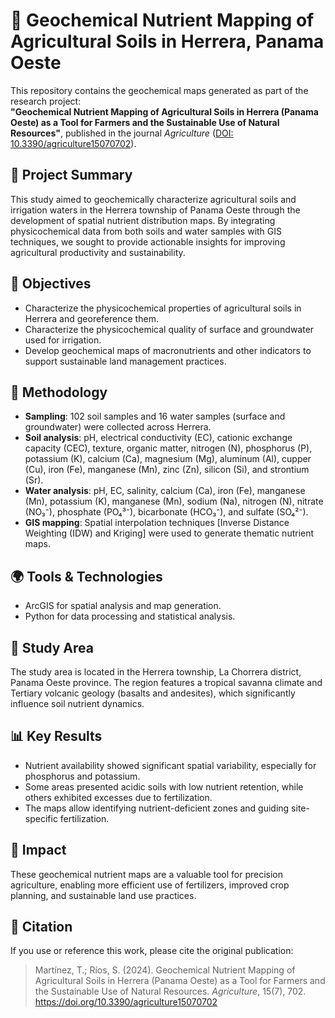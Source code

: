 # 🌱 Geochemical Nutrient Mapping of Agricultural Soils in Herrera, Panama Oeste

This repository contains the geochemical maps generated as part of the research project:  
**"Geochemical Nutrient Mapping of Agricultural Soils in Herrera (Panama Oeste) as a Tool for Farmers and the Sustainable Use of Natural Resources"**, published in the journal *Agriculture* ([DOI: 10.3390/agriculture15070702](https://doi.org/10.3390/agriculture15070702)).

## 📌 Project Summary

This study aimed to geochemically characterize agricultural soils and irrigation waters in the Herrera township of Panama Oeste through the development of spatial nutrient distribution maps. By integrating physicochemical data from both soils and water samples with GIS techniques, we sought to provide actionable insights for improving agricultural productivity and sustainability.

## 🎯 Objectives

- Characterize the physicochemical properties of agricultural soils in Herrera and georeference them.
- Characterize the physicochemical quality of surface and groundwater used for irrigation.
- Develop geochemical maps of macronutrients and other indicators to support sustainable land management practices.

## 🧪 Methodology

- **Sampling**: 102 soil samples and 16 water samples (surface and groundwater) were collected across Herrera.
- **Soil analysis**: pH, electrical conductivity (EC), cationic exchange capacity (CEC), texture, organic matter, nitrogen (N), phosphorus (P), potassium (K), calcium (Ca), magnesium (Mg), aluminum (Al), cupper (Cu), iron (Fe), manganese (Mn), zinc (Zn), silicon (Si), and strontium (Sr).
- **Water analysis**: pH, EC, salinity, calcium (Ca), iron (Fe), manganese (Mn), potassium (K), manganese (Mn), sodium (Na), nitrogen (N), nitrate (NO₃⁻), phosphate (PO₄³⁻), bicarbonate (HCO₃⁻), and sulfate (SO₄²⁻).
- **GIS mapping**: Spatial interpolation techniques [Inverse Distance Weighting (IDW) and Kriging] were used to generate thematic nutrient maps.

## 🌍 Tools & Technologies

- ArcGIS for spatial analysis and map generation.
- Python for data processing and statistical analysis.

## 🧭 Study Area

The study area is located in the Herrera township, La Chorrera district, Panama Oeste province. The region features a tropical savanna climate and Tertiary volcanic geology (basalts and andesites), which significantly influence soil nutrient dynamics.

## 📊 Key Results

- Nutrient availability showed significant spatial variability, especially for phosphorus and potassium.
- Some areas presented acidic soils with low nutrient retention, while others exhibited excesses due to fertilization.
- The maps allow identifying nutrient-deficient zones and guiding site-specific fertilization.

## 🌿 Impact

These geochemical nutrient maps are a valuable tool for precision agriculture, enabling more efficient use of fertilizers, improved crop planning, and sustainable land use practices.

## 📄 Citation

If you use or reference this work, please cite the original publication:

> Martínez, T.; Ríos, S. (2024). Geochemical Nutrient Mapping of Agricultural Soils in Herrera (Panama Oeste) as a Tool for Farmers and the Sustainable Use of Natural Resources. *Agriculture*, 15(7), 702. https://doi.org/10.3390/agriculture15070702
